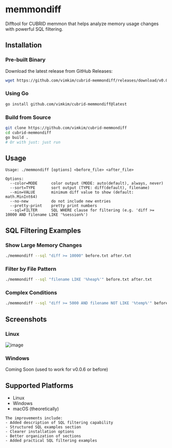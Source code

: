 # memmondiff

Difftool for CUBRID memmon that helps analyze memory usage changes with powerful SQL filtering.

## Installation

### Pre-built Binary

Download the latest release from GitHub Releases:

```bash
wget https://github.com/vimkim/cubrid-memmondiff/releases/download/v0.0.2/memmondiff-linux-amd64
```

### Using Go

```bash
go install github.com/vimkim/cubrid-memmondiff@latest
```

### Build from Source

```bash
git clone https://github.com/vimkim/cubrid-memmondiff
cd cubrid-memmondiff
go build .
# Or with just: just run
```

## Usage

```text
Usage: ./memmondiff [options] <before_file> <after_file>

Options:
  --color=MODE      color output (MODE: auto(default), always, never)
  --sort=TYPE       sort output (TYPE: diff(default), filename)
  --min=VALUE       minimum diff value to show (default: math.MinInt64)
  --no-new          do not include new entries
  --pretty-print    pretty print numbers
  --sql=FILTER      SQL WHERE clause for filtering (e.g. 'diff >= 10000 AND filename LIKE '%session%')
```

## SQL Filtering Examples

### Show Large Memory Changes

```bash
./memmondiff --sql "diff >= 10000" before.txt after.txt
```

### Filter by File Pattern

```bash
./memmondiff --sql "filename LIKE '%heap%'" before.txt after.txt
```

### Complex Conditions

```bash
./memmondiff --sql "diff >= 5000 AND filename NOT LIKE '%temp%'" before.txt after.txt
```

## Screenshots

### Linux

![image](https://github.com/user-attachments/assets/fa2e18cc-244a-4979-b5f3-47c49a97773a)

### Windows

Coming Soon (used to work for v0.0.6 or before)

## Supported Platforms

- Linux
- Windows
- macOS (theoretically)

```text
The improvements include:
- Added description of SQL filtering capability
- Structured SQL examples section
- Clearer installation options
- Better organization of sections
- Added practical SQL filtering examples
```
